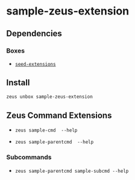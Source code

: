 
sample-zeus-extension 
====================




## Dependencies
### Boxes
* [`seed-extensions`](seed-extensions.md)




## Install
```bash
zeus unbox sample-zeus-extension
```


## Zeus Command Extensions
* ```zeus sample-cmd  --help```

* ```zeus sample-parentcmd  --help```

### Subcommands
* ```zeus sample-parentcmd sample-subcmd --help```
